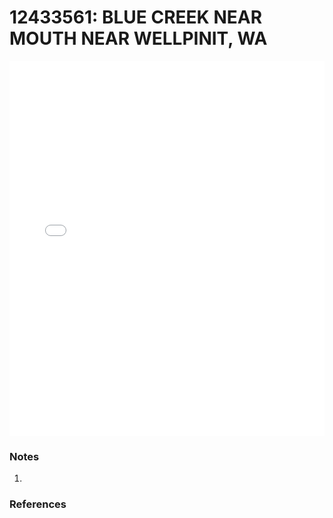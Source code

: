 # 12433561: BLUE CREEK NEAR MOUTH NEAR WELLPINIT, WA

<iframe src="/_static/stations/12433561_fdc.html" width="100%" height="600" frameborder="0"></iframe>

### Notes
1. 

### References

